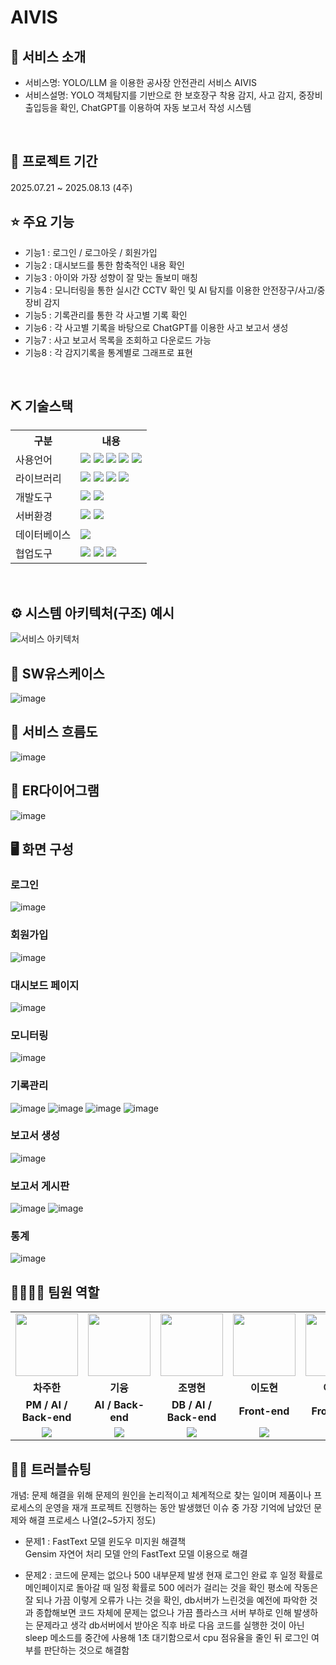 # AIVIS
## 👀 서비스 소개
* 서비스명: YOLO/LLM 을 이용한 공사장 안전관리 서비스 AIVIS
* 서비스설명: YOLO 객체탐지를 기반으로 한 보호장구 착용 감지, 사고 감지, 중장비 출입등을 확인, ChatGPT를 이용하여 자동 보고서 작성 시스템
<br>

## 📅 프로젝트 기간
2025.07.21 ~ 2025.08.13 (4주)


## ⭐ 주요 기능

* 기능1 : 로그인 / 로그아웃 / 회원가입
* 기능2 : 대시보드를 통한 함축적인 내용 확인
* 기능3 : 아이와 가장 성향이 잘 맞는 돌보미 매칭
* 기능4 : 모니터링을 통한 실시간 CCTV 확인 및 AI 탐지를 이용한 안전장구/사고/중장비 감지
* 기능5 : 기록관리를 통한 각 사고별 기록 확인
* 기능6 : 각 사고별 기록을 바탕으로 ChatGPT를 이용한 사고 보고서 생성
* 기능7 : 사고 보고서 목록을 조회하고 다운로드 가능
* 기능8 : 각 감지기록을 통계별로 그래프로 표현
<br>

## ⛏ 기술스택
<table>
    <tr>
        <th>구분</th>
        <th>내용</th>
    </tr>
    <tr>
        <td>사용언어</td>
        <td>
            <img src="https://img.shields.io/badge/Java-007396?style=for-the-badge&logo=java&logoColor=white"/>
            <img src="https://img.shields.io/badge/HTML5-E34F26?style=for-the-badge&logo=HTML5&logoColor=white"/>
            <img src="https://img.shields.io/badge/CSS3-1572B6?style=for-the-badge&logo=CSS3&logoColor=white"/>
            <img src="https://img.shields.io/badge/JavaScript-F7DF1E?style=for-the-badge&logo=JavaScript&logoColor=white"/>
            <img src ="https://img.shields.io/badge/Python-3776AB.svg?&style=for-the-badge&logo=Python&logoColor=white"/>
        </td>
    </tr>
    <tr>
        <td>라이브러리</td>
        <td>
            <img src="https://img.shields.io/badge/scikitlearn-F7931E?style=for-the-badge&logo=scikitlearn&logoColor=white"/>
            <img src="https://img.shields.io/badge/NumPy-013243?style=for-the-badge&logo=NumPy&logoColor=white"/>
            <img src="https://img.shields.io/badge/gensim-000000?style=for-the-badge"/>
            <img src="https://img.shields.io/badge/fastText-000000?style=for-the-badge"/>
        </td>
    </tr>
    <tr>
        <td>개발도구</td>
        <td>
            <img src="https://img.shields.io/badge/Eclipse-2C2255?style=for-the-badge&logo=Eclipse&logoColor=white"/>
            <img src="https://img.shields.io/badge/VSCode-007ACC?style=for-the-badge&logo=VisualStudioCode&logoColor=white"/>
        </td>
    </tr>
    <tr>
        <td>서버환경</td>
        <td>
            <img src="https://img.shields.io/badge/Apache%20Tomcat-F8DC75?style=for-the-badge&logo=apachetomcat&logoColor=black"/>
            <img src="https://img.shields.io/badge/flask-000000?style=for-the-badge&logo=flask&logoColor=white"/>
        </td>
    </tr>
    <tr>
        <td>데이터베이스</td>
        <td>
            <img src="https://img.shields.io/badge/MySQL-4479A1?style=for-the-badge&logo=mysql&logoColor=white"/>
        </td>
    </tr>
    <tr>
        <td>협업도구</td>
        <td>
            <img src="https://img.shields.io/badge/Git-F05032?style=for-the-badge&logo=Git&logoColor=white"/>
            <img src="https://img.shields.io/badge/GitHub-181717?style=for-the-badge&logo=GitHub&logoColor=white"/>
            <img src="https://img.shields.io/badge/discord-5865F2?style=for-the-badge&logo=discord&logoColor=white"/>
        </td>
    </tr>
</table>


<br>

## ⚙ 시스템 아키텍처(구조) 예시 
![서비스 아키텍처](https://github.com/user-attachments/assets/793845b2-222d-47c3-ac0c-011acf196c91)
<br>


## 📌 SW유스케이스
![image](https://github.com/user-attachments/assets/c407ff83-5c6c-4752-bc5e-7db0cd225289)
<br>

## 📌 서비스 흐름도
![image](https://github.com/user-attachments/assets/d238027e-8483-4d53-9e18-252aac7d01fa)
<br>


## 📌 ER다이어그램
![image](https://github.com/user-attachments/assets/65efb1d6-6543-48cd-9d0a-94716c1e7e35)
<br>


## 🖥 화면 구성

### 로그인
![image](https://github.com/user-attachments/assets/15c633dc-26f4-4223-b418-157fcf742919)
<br>

### 회원가입
![image](https://github.com/user-attachments/assets/8d5045ce-97ac-4a68-a9e8-aa39ce16fc10)
<br>

### 대시보드 페이지
![image](https://github.com/user-attachments/assets/c33cfcdd-20c0-4fc6-9482-c7587093a76d)
<br>

### 모니터링
![image](https://github.com/user-attachments/assets/fc04af27-8960-4a9c-ad33-9f1a2056e8f1)
<br>

### 기록관리
![image](https://github.com/user-attachments/assets/570db902-5865-43eb-ab4c-6ee2218f01be)
![image](https://github.com/user-attachments/assets/40c03bc0-5f33-4319-acd6-b1d4cc994892)
![image](https://github.com/user-attachments/assets/fbb25229-8ba3-4f8f-b2b4-ceed4f70c687)
![image](https://github.com/user-attachments/assets/fa07b84e-ddcc-44b6-993a-ae0b64a4c56d)
<br>

### 보고서 생성
![image](https://github.com/user-attachments/assets/a4707ffa-d696-4b17-8969-b3b99334f05f)
<br>

### 보고서 게시판
![image](https://github.com/user-attachments/assets/0780f577-0477-4f44-8b75-da9d1657bbab)
![image](https://github.com/user-attachments/assets/53b6f152-f0d8-4a1c-9d11-dd25a547a61f)
<br>

### 통계
![image](https://github.com/user-attachments/assets/6ff1c1e4-87aa-4566-8fbd-c425e6435ef4)
<br>


## 👨‍👩‍👦‍👦 팀원 역할
<table>
  <tr>
    <td align="center"><img src="https://github.com/user-attachments/assets/71c745bb-4b7b-4f51-abc0-97c19f177c56" width="100" height="100"/></td>
    <td align="center"><img src="https://github.com/user-attachments/assets/71c745bb-4b7b-4f51-abc0-97c19f177c56" width="100" height="100"/></td>
    <td align="center"><img src="https://github.com/user-attachments/assets/71c745bb-4b7b-4f51-abc0-97c19f177c56" width="100" height="100"/></td>
    <td align="center"><img src="https://github.com/user-attachments/assets/71c745bb-4b7b-4f51-abc0-97c19f177c56" width="100" height="100"/></td>
    <td align="center"><img src="https://github.com/user-attachments/assets/71c745bb-4b7b-4f51-abc0-97c19f177c56" width="100" height="100"/></td>
  </tr>
  <tr>
    <td align="center"><strong>차주한</strong></td>
    <td align="center"><strong>기융</strong></td>
    <td align="center"><strong>조명현</strong></td>
    <td align="center"><strong>이도현</strong></td>
    <td align="center"><strong>이정민</strong></td>
  </tr>
  <tr>
    <td align="center"><b>PM / AI / Back-end</b></td>
    <td align="center"><b>AI / Back-end</b></td>
    <td align="center"><b>DB / AI / Back-end</b></td>
    <td align="center"><b>Front-end</b></td>
    <td align="center"><b>Front-end</b></td>
  <tr>
    <td align="center"><a href="https://github.com/cjhan5696" target='_blank'><img src="https://img.shields.io/badge/GitHub-181717?style=for-the-badge&logo=GitHub&logoColor=white"/></a></td>
    <td align="center"><a href="https://github.com/kiyung1234" target='_blank'><img src="https://img.shields.io/badge/GitHub-181717?style=for-the-badge&logo=GitHub&logoColor=white"/></a></td>
    <td align="center"><a href="https://github.com/xinixxx" target='_blank'><img src="https://img.shields.io/badge/GitHub-181717?style=for-the-badge&logo=GitHub&logoColor=white"/></a></td>
    <td align="center"><a href="https://github.com/DoHyeonL" target='_blank'><img src="https://img.shields.io/badge/GitHub-181717?style=for-the-badge&logo=GitHub&logoColor=white"/></a></td>
    <td align="center"><a href="https://github.com/Lee01244" target='_blank'><img src="https://img.shields.io/badge/GitHub-181717?style=for-the-badge&logo=GitHub&logoColor=white"/></a></td>
  </tr>
</table>

## 🤾‍♂️ 트러블슈팅
개념: 문제 해결을 위해 문제의 원인을 논리적이고 체계적으로 찾는 일이며 제품이나 프로세스의 운영을 재개
프로젝트 진행하는 동안 발생했던 이슈 중 가장 기억에 남았던 문제와 해결 프로세스 나열(2~5가지 정도)
  
* 문제1 : FastText 모델 윈도우 미지원 해결책<br>
Gensim 자연어 처리 모델 안의 FastText 모델 이용으로 해결
 
* 문제2 : 코드에 문제는 없으나 500 내부문제 발생
  현재 로그인 완료 후 일정 확률로 메인페이지로 돌아갈 때 일정 확률로 500 에러가 걸리는 것을 확인
평소에 작동은 잘 되나 가끔 이렇게 오류가 나는 것을 확인, db서버가 느린것을 예전에 파악한 것과 종합해보면 코드 자체에 문제는 없으나 가끔 플라스크 서버 부하로 인해 발생하는 문제라고 생각
db서버에서 받아온 직후 바로 다음 코드를 실행한 것이 아닌 sleep 메소드를 중간에 사용해 1초 대기함으로서 cpu 점유율을 줄인 뒤 로그인 여부를 판단하는 것으로 해결함 
